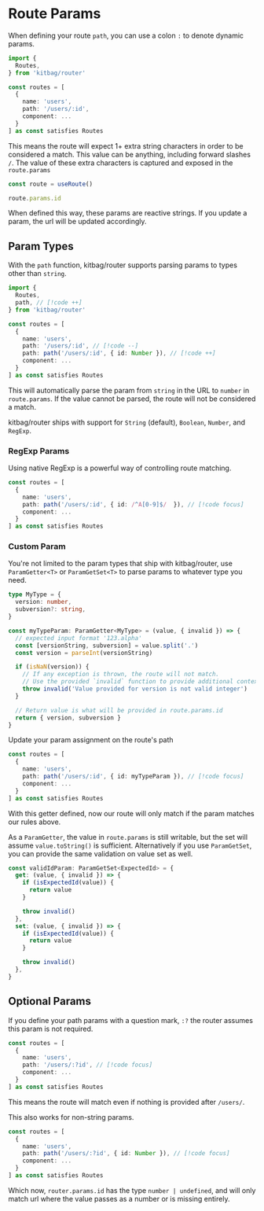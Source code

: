 # Route Params

When defining your route `path`, you can use a colon `:` to denote dynamic params.

```ts
import { 
  Routes,
} from 'kitbag/router'

const routes = [
  {
    name: 'users',
    path: '/users/:id',
    component: ...
  }
] as const satisfies Routes
```

This means the route will expect 1+ extra string characters in order to be considered a match. This value can be anything, including forward slashes `/`. The value of these extra characters is captured and exposed in the `route.params`

```ts
const route = useRoute()

route.params.id
```

When defined this way, these params are reactive strings. If you update a param, the url will be updated accordingly.

## Param Types

With the `path` function, kitbag/router supports parsing params to types other than `string`.

```ts
import { 
  Routes,
  path, // [!code ++]
} from 'kitbag/router'

const routes = [
  {
    name: 'users',
    path: '/users/:id', // [!code --]
    path: path('/users/:id', { id: Number }), // [!code ++]
    component: ...
  }
] as const satisfies Routes
```

This will automatically parse the param from `string` in the URL to `number` in `route.params`. If the value cannot be parsed, the route will not be considered a match.

kitbag/router ships with support for `String` (default), `Boolean`, `Number`, and `RegExp`.

### RegExp Params

Using native RegExp is a powerful way of controlling route matching.

```ts
const routes = [
  {
    name: 'users',
    path: path('/users/:id', { id: /^A[0-9]$/  }), // [!code focus]
    component: ...
  }
] as const satisfies Routes
```

### Custom Param

You're not limited to the param types that ship with kitbag/router, use `ParamGetter<T>` or `ParamGetSet<T>` to parse params to whatever type you need.

```ts
type MyType = {
  version: number,
  subversion?: string,
}

const myTypeParam: ParamGetter<MyType> = (value, { invalid }) => {
  // expected input format '123.alpha'
  const [versionString, subversion] = value.split('.')
  const version = parseInt(versionString)

  if (isNaN(version)) {
    // If any exception is thrown, the route will not match.
    // Use the provided `invalid` function to provide additional context to the router.
    throw invalid('Value provided for version is not valid integer')
  }

  // Return value is what will be provided in route.params.id
  return { version, subversion }
}
```

Update your param assignment on the route's path

```ts
const routes = [
  {
    name: 'users',
    path: path('/users/:id', { id: myTypeParam }), // [!code focus]
    component: ...
  }
] as const satisfies Routes
```

With this getter defined, now our route will only match if the param matches our rules above.

As a `ParamGetter`, the value in `route.params` is still writable, but the set will assume `value.toString()` is sufficient. Alternatively if you use `ParamGetSet`, you can provide the same validation on value set as well.

```ts
const validIdParam: ParamGetSet<ExpectedId> = {
  get: (value, { invalid }) => {
    if (isExpectedId(value)) {
      return value
    }

    throw invalid()
  },
  set: (value, { invalid }) => {
    if (isExpectedId(value)) {
      return value
    }

    throw invalid()
  },
}
```

## Optional Params

If you define your path params with a question mark, `:?` the router assumes this param is not required.

```ts
const routes = [
  {
    name: 'users',
    path: '/users/:?id', // [!code focus]
    component: ...
  }
] as const satisfies Routes
```

This means the route will match even if nothing is provided after `/users/`.

This also works for non-string params.

```ts
const routes = [
  {
    name: 'users',
    path: path('/users/:?id', { id: Number }), // [!code focus]
    component: ...
  }
] as const satisfies Routes
```

Which now, `router.params.id` has the type `number | undefined`, and will only match url where the value passes as a number or is missing entirely.
